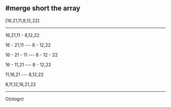 #merge short the array
---

[16,21,11,8,12,22] 

---

16,21,11 - 8,12,22

16 - 21,11 --- 8 - 12,22

16 - 21 - 11 --- 8 - 12 - 22

16 - 11,21 --- 8 - 12,22

11,16,21 --- 8,12,22

8,11,12,16,21,22

---

O(nlogn)
